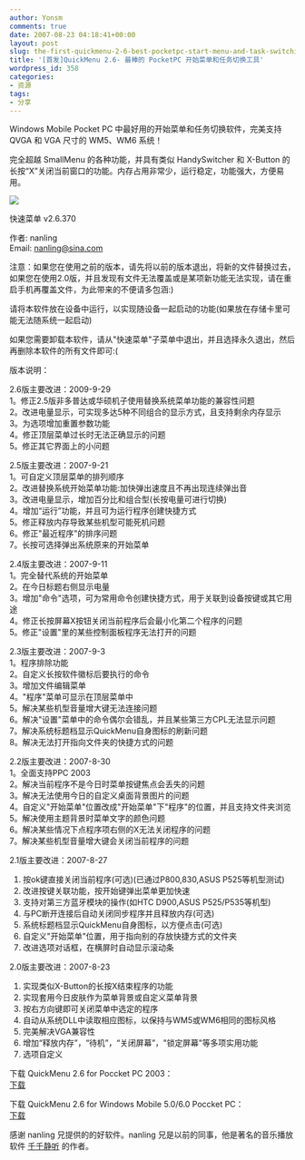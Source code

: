 ```yaml
---
author: Yonsm
comments: true
date: 2007-08-23 04:18:41+00:00
layout: post
slug: the-first-quickmenu-2-6-best-pocketpc-start-menu-and-task-switching-tool
title: '[首发]QuickMenu 2.6- 最棒的 PocketPC 开始菜单和任务切换工具'
wordpress_id: 358
categories:
- 资源
tags:
- 分享
---
```


Windows Mobile Pocket PC 中最好用的开始菜单和任务切换软件，完美支持 QVGA 和 VGA 尺寸的 WM5、WM6 系统！  
  
完全超越 SmallMenu 的各种功能，并具有类似 HandySwitcher 和 X-Button 的长按“X”关闭当前窗口的功能。内存占用非常少，运行稳定，功能强大，方便易用。  
  
[![](/asserts/QuickMenu.png)](/asserts/QuickMenu.png)  
  
<!-- more -->  
  


  
快速菜单 v2.6.370  
  
作者: nanling  
Email: nanling@sina.com  
  
注意：如果您在使用之前的版本，请先将以前的版本退出，将新的文件替换过去，如果您在使用2.0版，并且发现有文件无法覆盖或是某项新功能无法实现，请在重启手机再覆盖文件，为此带来的不便请多包涵:)  
  
请将本软件放在设备中运行，以实现随设备一起启动的功能(如果放在存储卡里可能无法随系统一起启动)  
  
如果您需要卸载本软件，请从"快速菜单"子菜单中退出，并且选择永久退出，然后再删除本软件的所有文件即可:(  
  
  
版本说明：  
  
2.6版主要改进：2009-9-29  
1。修正2.5版非多普达或华硕机子使用替换系统菜单功能的兼容性问题  
2。改进电量显示，可实现多达5种不同组合的显示方式，且支持剩余内存显示  
3。为选项增加重置参数功能  
4。修正顶层菜单过长时无法正确显示的问题  
5。修正其它界面上的小问题  
  
2.5版主要改进：2007-9-21  
1。可自定义顶层菜单的排列顺序  
2。改进替换系统开始菜单功能:加快弹出速度且不再出现连续弹出音  
3。改进电量显示，增加百分比和组合型(长按电量可进行切换)  
4。增加“运行”功能，并且可为运行程序创建快捷方式  
5。修正释放内存导致某些机型可能死机问题  
6。修正"最近程序"的排序问题  
7。长按可选择弹出系统原来的开始菜单  
  
2.4版主要改进：2007-9-11  
1。完全替代系统的开始菜单  
2。在今日标题右侧显示电量  
3。增加"命令"选项，可为常用命令创建快捷方式，用于关联到设备按键或其它用途  
4。修正长按屏幕X按钮关闭当前程序后会最小化第二个程序的问题  
5。修正"设置"里的某些控制面板程序无法打开的问题  
  
2.3版主要改进：2007-9-3  
1。程序排除功能  
2。自定义长按软件徽标后要执行的命令  
3。增加文件编辑菜单  
4。"程序"菜单可显示在顶层菜单中  
5。解决某些机型音量增大键无法连接问题  
6。解决"设置"菜单中的命令偶尔会错乱，并且某些第三方CPL无法显示问题  
7。解决系统标题档显示QuickMenu自身图标的刷新问题  
8。解决无法打开指向文件夹的快捷方式的问题  
  
2.2版主要改进：2007-8-30  
1。全面支持PPC 2003  
2。解决当前程序不是今日时菜单按键焦点会丢失的问题  
3。解决无法使用今日的自定义桌面背景图片的问题  
4。自定义"开始菜单"位置改成"开始菜单"下"程序"的位置，并且支持文件夹浏览  
5。解决使用主题背景时菜单文字的颜色问题  
6。解决某些情况下点程序项右侧的X无法关闭程序的问题  
7。解决某些机型音量增大键会关闭当前程序的问题  
  
2.1版主要改进：2007-8-27  
1. 按ok键直接关闭当前程序(可选)(已通过P800,830,ASUS P525等机型测试)  
2. 改进按键关联功能，按开始键弹出菜单更加快速  
3. 支持对第三方蓝牙模块的操作(如HTC D900,ASUS P525/P535等机型)  
4. 与PC断开连接后自动关闭同步程序并且释放内存(可选)  
5. 系统标题档显示QuickMenu自身图标，以方便点击(可选)  
6. 自定义"开始菜单"位置，用于指向别的存放快捷方式的文件夹  
7. 改进选项对话框，在横屏时自动显示滚动条  
  
  
2.0版主要改进：2007-8-23  
1. 实现类似X-Button的长按X结束程序的功能  
2. 实现套用今日皮肤作为菜单背景或自定义菜单背景  
3. 按右方向键即可关闭菜单中选定的程序  
4. 自动从系统DLL中读取相应图标，以保持与WM5或WM6相同的图标风格  
5. 完美解决VGA兼容性  
6. 增加“释放内存”，“待机”，“关闭屏幕”，"锁定屏幕"等多项实用功能  
7. 选项自定义  


  
  
下载 QuickMenu 2.6 for Poccket PC 2003：  
[下载](/asserts/quickmenu_2003_2.6.rar)  
  
下载 QuickMenu 2.6 for Windows Mobile 5.0/6.0 Poccket PC：  
[下载](/asserts/quickmenu_2.6.rar)  
  
  
感谢 nanling 兄提供的的好软件。nanling 兄是以前的同事，他是著名的音乐播放软件 [千千静听](http://www.ttplayer.com) 的作者。  
  

